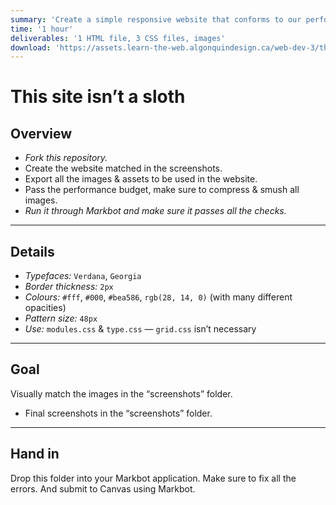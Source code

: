 ```yaml
---
summary: 'Create a simple responsive website that conforms to our performance budget.'
time: '1 hour'
deliverables: '1 HTML file, 3 CSS files, images'
download: 'https://assets.learn-the-web.algonquindesign.ca/web-dev-3/this-site-aint-no-sloth-download.zip'
---
```


# This site isn’t a sloth

## Overview

- *Fork this repository.*
- Create the website matched in the screenshots.
- Export all the images & assets to be used in the website.
- Pass the performance budget, make sure to compress & smush all images.
- *Run it through Markbot and make sure it passes all the checks.*

---

## Details

- *Typefaces:* `Verdana`, `Georgia`
- *Border thickness:* `2px`
- *Colours:* `#fff`, `#000`, `#bea586`, `rgb(28, 14, 0)` (with many different opacities)
- *Pattern size:* `48px`
- *Use:* `modules.css` & `type.css` — `grid.css` isn’t necessary

---

## Goal

Visually match the images in the “screenshots” folder.

- Final screenshots in the “screenshots” folder.

---

## Hand in

Drop this folder into your Markbot application. Make sure to fix all the errors. And submit to Canvas using Markbot.
